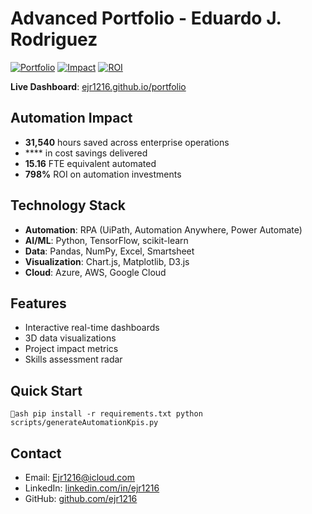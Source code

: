 ﻿# Advanced Portfolio - Eduardo J. Rodriguez

[![Portfolio](https://img.shields.io/badge/Portfolio-Live-667eea?style=for-the-badge&logo=github)](https://ejr1216.github.io/portfolio)
[![Impact](https://img.shields.io/badge/Hours%20Saved-31.5K-10b981?style=for-the-badge)](https://ejr1216.github.io/portfolio)
[![ROI](https://img.shields.io/badge/ROI-798%25-764ba2?style=for-the-badge)](https://ejr1216.github.io/portfolio)

 **Live Dashboard**: [ejr1216.github.io/portfolio](https://ejr1216.github.io/portfolio)

##  Automation Impact
- **31,540** hours saved across enterprise operations
- **** in cost savings delivered
- **15.16** FTE equivalent automated
- **798%** ROI on automation investments

##  Technology Stack
- **Automation**: RPA (UiPath, Automation Anywhere, Power Automate)
- **AI/ML**: Python, TensorFlow, scikit-learn
- **Data**: Pandas, NumPy, Excel, Smartsheet
- **Visualization**: Chart.js, Matplotlib, D3.js
- **Cloud**: Azure, AWS, Google Cloud

##  Features
- Interactive real-time dashboards
- 3D data visualizations
- Project impact metrics
- Skills assessment radar

##  Quick Start
`ash
pip install -r requirements.txt
python scripts/generateAutomationKpis.py
`

##  Contact
- Email: [Ejr1216@icloud.com](mailto:Ejr1216@icloud.com)
- LinkedIn: [linkedin.com/in/ejr1216](https://www.linkedin.com/in/ejr1216)
- GitHub: [github.com/ejr1216](https://github.com/ejr1216)
